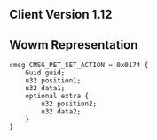 ## Client Version 1.12

## Wowm Representation
```rust,ignore
cmsg CMSG_PET_SET_ACTION = 0x0174 {
    Guid guid;    
    u32 position1;    
    u32 data1;    
    optional extra {    
        u32 position2;        
        u32 data2;        
    }    
}

```
